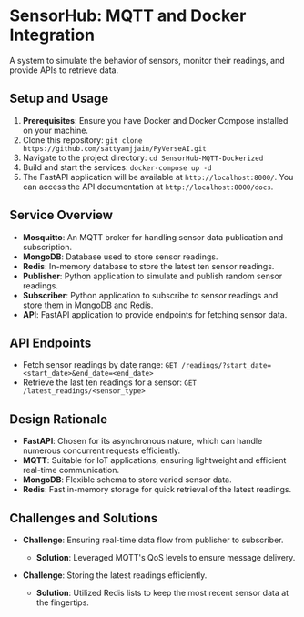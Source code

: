 
# SensorHub: MQTT and Docker Integration

A system to simulate the behavior of sensors, monitor their readings, and provide APIs to retrieve data.

## Setup and Usage

1. **Prerequisites**: Ensure you have Docker and Docker Compose installed on your machine.
2. Clone this repository: `git clone https://github.com/sattyamjjain/PyVerseAI.git`
3. Navigate to the project directory: `cd SensorHub-MQTT-Dockerized`
4. Build and start the services: `docker-compose up -d`
5. The FastAPI application will be available at `http://localhost:8000/`. You can access the API documentation at `http://localhost:8000/docs`.

## Service Overview

- **Mosquitto**: An MQTT broker for handling sensor data publication and subscription.
- **MongoDB**: Database used to store sensor readings.
- **Redis**: In-memory database to store the latest ten sensor readings.
- **Publisher**: Python application to simulate and publish random sensor readings.
- **Subscriber**: Python application to subscribe to sensor readings and store them in MongoDB and Redis.
- **API**: FastAPI application to provide endpoints for fetching sensor data.

## API Endpoints

- Fetch sensor readings by date range: `GET /readings/?start_date=<start_date>&end_date=<end_date>`
- Retrieve the last ten readings for a sensor: `GET /latest_readings/<sensor_type>`

## Design Rationale

- **FastAPI**: Chosen for its asynchronous nature, which can handle numerous concurrent requests efficiently.
- **MQTT**: Suitable for IoT applications, ensuring lightweight and efficient real-time communication.
- **MongoDB**: Flexible schema to store varied sensor data.
- **Redis**: Fast in-memory storage for quick retrieval of the latest readings.

## Challenges and Solutions

- **Challenge**: Ensuring real-time data flow from publisher to subscriber.
  - **Solution**: Leveraged MQTT's QoS levels to ensure message delivery.
  
- **Challenge**: Storing the latest readings efficiently.
  - **Solution**: Utilized Redis lists to keep the most recent sensor data at the fingertips.
